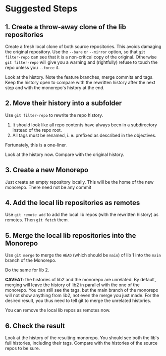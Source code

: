 # Suggested Steps

## 1. Create a throw-away clone of the lib repositories
Create a fresh local clone of both source repositories. This avoids damaging the original repository.
Use the `--bare` or `--mirror` option, so that `git filter-repo` can see that it is a non-critical copy of the original.
Otherwise `git filter-repo` will give you a warning and (rightfully) refuse to touch the repo unless you `--force` it.

Look at the history.
Note the feature branches, merge commits and tags.
Keep the history open to compare with the rewritten history after the next step and with the monorepo's history at the end.

## 2. Move their history into a subfolder
Use `git filter-repo` to rewrite the repo history.

1. It should look like all repo contents have always been in a subdirectory instead of the repo root.
1. All tags must be renamed, i. e. prefixed as described in the objectives.

Fortunately, this is a one-liner.

Look at the history now.
Compare with the original history.

## 3. Create a new Monorepo
Just create an empty repository locally.
This will be the home of the new monorepo.
There need not be any commit

## 4. Add the local lib repositories as remotes
Use `git remote add` to add the local lib repos (with the rewritten history) as remotes.
Then `git fetch` them.

## 5. Merge the local lib repositories into the Monorepo
Use `git merge` to merge the `HEAD` (which should be `main`) of lib 1 into the `main` branch of the Monorepo.

Do the same for lib 2.

**CAVEAT**: the histories of lib2 and the monorepo are unrelated.
By default, merging will leave the history of lib2 in parallel with the one of the monorepo.
You can still see the tags, but the main branch of the monorepo will not show anything from lib2, not even the merge you just made. For the desired result, you thus need to tell git to merge the unrelated histories.

You can remove the local lib repos as remotes now.

## 6. Check the result

Look at the history of the resulting monorepo.
You should see both the lib's full histories, including their tags.
Compare with the histories of the source repos to be sure.